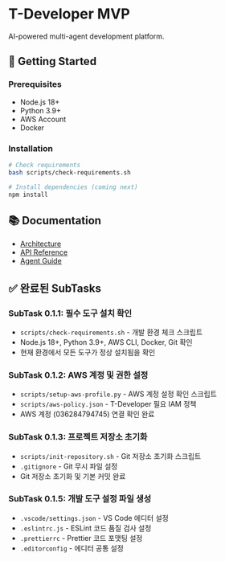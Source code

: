 # T-Developer MVP

AI-powered multi-agent development platform.

## 🚀 Getting Started

### Prerequisites
- Node.js 18+
- Python 3.9+
- AWS Account
- Docker

### Installation
```bash
# Check requirements
bash scripts/check-requirements.sh

# Install dependencies (coming next)
npm install
```

## 📚 Documentation
- [Architecture](./docs/architecture.md)
- [API Reference](./docs/api.md)
- [Agent Guide](./docs/agents.md)

## ✅ 완료된 SubTasks

### SubTask 0.1.1: 필수 도구 설치 확인
- `scripts/check-requirements.sh` - 개발 환경 체크 스크립트
- Node.js 18+, Python 3.9+, AWS CLI, Docker, Git 확인
- 현재 환경에서 모든 도구가 정상 설치됨을 확인

### SubTask 0.1.2: AWS 계정 및 권한 설정
- `scripts/setup-aws-profile.py` - AWS 계정 설정 확인 스크립트
- `scripts/aws-policy.json` - T-Developer 필요 IAM 정책
- AWS 계정 (036284794745) 연결 확인 완료

### SubTask 0.1.3: 프로젝트 저장소 초기화
- `scripts/init-repository.sh` - Git 저장소 초기화 스크립트
- `.gitignore` - Git 무시 파일 설정
- Git 저장소 초기화 및 기본 커밋 완료

### SubTask 0.1.5: 개발 도구 설정 파일 생성
- `.vscode/settings.json` - VS Code 에디터 설정
- `.eslintrc.js` - ESLint 코드 품질 검사 설정
- `.prettierrc` - Prettier 코드 포맷팅 설정
- `.editorconfig` - 에디터 공통 설정